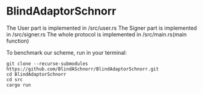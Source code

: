 # BlindAdaptorSchnorr
The User part is implemented in /src/user.rs
The Signer part is implemented in /src/signer.rs
The whole protocol is implemented in /src/main.rs(main function)

To benchmark our scheme, run in your terminal:
```
git clone --recurse-submodules https://github.com/BlindASchnorr/BlindAdaptorSchnorr.git
cd BlindAdaptorSchnorr
cd src
cargo run
```
